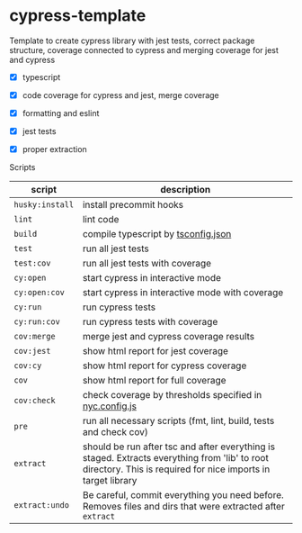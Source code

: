 # cypress-template

Template to create cypress library with jest tests, correct package structure,
coverage connected to cypress and merging coverage for jest and cypress

- [x] typescript
- [x] code coverage for cypress and jest, merge coverage
- [x] formatting and eslint
- [x] jest tests
- [x] proper extraction


Scripts

| script          | description                                                                                                                                                 |
|-----------------|-------------------------------------------------------------------------------------------------------------------------------------------------------------|
| `husky:install` | install precommit hooks                                                                                                                                     |
| `lint`          | lint code                                                                                                                                                   |
| `build`         | compile typescript by [tsconfig.json](./tsconfig.json)                                                                                            |
| `test`          | run all jest tests                                                                                                                                          |
| `test:cov`      | run all jest tests with coverage                                                                                                                            |
| `cy:open`       | start cypress in interactive mode                                                                                                                           |
| `cy:open:cov`   | start cypress in interactive mode with coverage                                                                                                             |
| `cy:run`        | run cypress tests                                                                                                                                           |
| `cy:run:cov`    | run cypress tests with coverage                                                                                                                             |
| `cov:merge`     | merge jest and cypress coverage results                                                                                                                     |
| `cov:jest`      | show html report for jest coverage                                                                                                                          |
| `cov:cy`        | show html report for cypress coverage                                                                                                                       |
| `cov`           | show html report for full coverage                                                                                                                          |
| `cov:check`     | check coverage by thresholds specified in [nyc.config.js](./nyc.config.js)                                                                                  |
| `pre`           | run all necessary scripts  (fmt, lint, build, tests and check cov)                                                                                          |
| `extract`       | should be run after tsc and after everything is staged. Extracts everything from 'lib' to root directory. This is required for nice imports in target library |
| `extract:undo`  | Be careful, commit everything you need before. Removes files and dirs that were extracted after `extract`                                                     |
